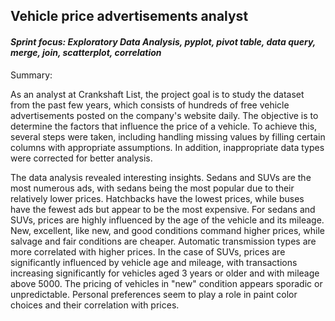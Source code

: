 ## Vehicle price advertisements analyst
#### <i>Sprint focus: Exploratory Data Analysis, pyplot, pivot table, data query, merge, join, scatterplot, correlation</i>

Summary: 

As an analyst at Crankshaft List, the project goal is to study the dataset from the past few years, which consists of hundreds of free vehicle advertisements posted on the company's website daily. The objective is to determine the factors that influence the price of a vehicle.
To achieve this, several steps were taken, including handling missing values by filling certain columns with appropriate assumptions. In addition, inappropriate data types were corrected for better analysis.

The data analysis revealed interesting insights. Sedans and SUVs are the most numerous ads, with sedans being the most popular due to their relatively lower prices. Hatchbacks have the lowest prices, while buses have the fewest ads but appear to be the most expensive.
For sedans and SUVs, prices are highly influenced by the age of the vehicle and its mileage. New, excellent, like new, and good conditions command higher prices, while salvage and fair conditions are cheaper. Automatic transmission types are more correlated with higher prices.
In the case of SUVs, prices are significantly influenced by vehicle age and mileage, with transactions increasing significantly for vehicles aged 3 years or older and with mileage above 5000. The pricing of vehicles in "new" condition appears sporadic or unpredictable. Personal preferences seem to play a role in paint color choices and their correlation with prices.
